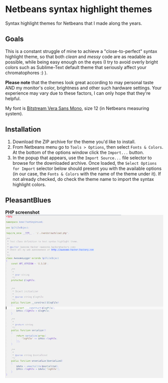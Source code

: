 # Netbeans syntax highlight themes
Syntax highlight themes for Netbeans that I made along the years.
## Goals
This is a constant struggle of mine to achieve a "close-to-perfect" syntax highlight theme,
so that both *clean* and *messy* code are as readable as possible, while being easy enough
on the eyes (I try to avoid overly bright colors such as Sublime-Text default theme that
seriously affect your chromatophores :) ).

**Please note** that the themes look great according to may personal taste AND my monitor's color,
brightness and other such hardware settings. Your experience may vary due to these factors, I can
only hope that they're helpful.

My font is [Bitstream Vera Sans Mono](http://ftp.gnome.org/pub/GNOME/sources/ttf-bitstream-vera/1.10/ ), size 12 (in Netbeans measuring system).

## Installation
1. Download the ZIP archive for the theme you'd like to install.
2. From Netbeans menu go to `Tools > Options`, then select `Fonts & Colors`. At the bottom of the options window click the `Import...` button.
3. In the popup that appears, use the `Import Source...` file selector to browse for the downloaded archive. Once loaded, the `Select Options for Import` selector below should present you with the available options (in our case, the `Fonts & Colors` with the name of the theme under it). If not already checked, do check the theme name to import the syntax highlight colors.

## PleasantBlues
**PHP screenshot**
![PleasantBlues theme - PHP demo](/images/PleasantBlues/php.png)
